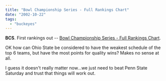 ```yaml
---
title: "Bowl Championship Series - Full Rankings Chart"
date: "2002-10-22"
tags: 
  - "buckeyes"
---
```


**BCS**. First rankings out -- [Bowl Championship Series - Full Rankings Chart](http://espn.go.com/abcsports/bcs/rankings_full/2002-2003.html).

OK how can Ohio State be considered to have the weakest schedule of the top 6 teams, but have the most points for quality wins? Makes no sense at all.

I guess it doesn't really matter now...we just need to beat Penn State Saturday and trust that things will work out.
